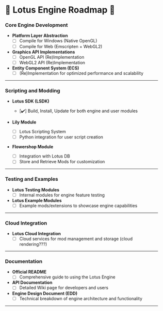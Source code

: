 # 🌸 **Lotus Engine Roadmap** 🌸

### **Core Engine Development**
- **Platform Layer Abstraction**  
  - [ ] Compile for Windows (Native OpenGL)  
  - [ ] Compile for Web (Emscripten + WebGL2)

- **Graphics API Implementations**  
  - [ ] OpenGL API (Re)Implementation  
  - [ ] WebGL2 API (Re)Implementation

- **Entity Component System (ECS)**  
  - [ ] (Re)Implementation for optimized performance and scalability

---

### **Scripting and Modding**
- **Lotus SDK (LSDK)**  
  - [✔️] Build, Install, Update for both engine and user modules

- **Lily Module**  
  - [ ] Lotus Scripting System  
  - [ ] Python integration for user script creation

- **Flowershop Module**  
  - [ ] Integration with Lotus DB  
  - [ ] Store and Retrieve Mods for customization

---

### **Testing and Examples**
- **Lotus Testing Modules**  
  - [ ] Internal modules for engine feature testing

- **Lotus Example Modules**  
  - [ ] Example mods/extensions to showcase engine capabilities

---

### **Cloud Integration**
- **Lotus Cloud Integration**  
  - [ ] Cloud services for mod management and storage (cloud rendering???)

---

### **Documentation**
- **Official README**  
  - [ ] Comprehensive guide to using the Lotus Engine

- **API Documentation**  
  - [ ] Detailed Wiki page for developers and users

- **Engine Design Document (EDD)**  
  - [ ] Technical breakdown of engine architecture and functionality

---